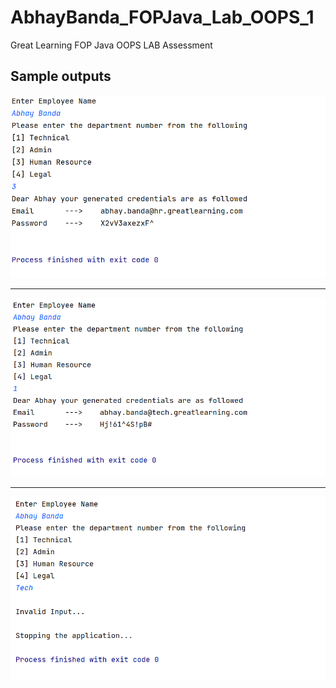 # AbhayBanda_FOPJava_Lab_OOPS_1
Great Learning FOP Java OOPS LAB Assessment




## Sample outputs

![alt text](images/output1.png)

<hr>

![alt text](images/output2.png)

<hr>

![alt text](images/output3.png)


  

